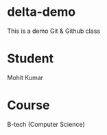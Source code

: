 # delta-demo
This is a demo Git &amp; Github class

# Student
Mohit Kumar

# Course
B-tech  (Computer Science)